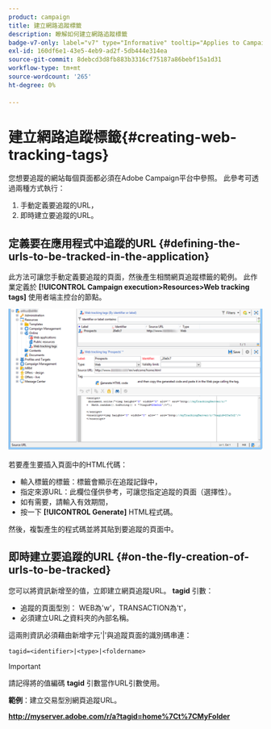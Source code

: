 ```yaml
---
product: campaign
title: 建立網路追蹤標籤
description: 瞭解如何建立網路追蹤標籤
badge-v7-only: label="v7" type="Informative" tooltip="Applies to Campaign Classic v7 only"
exl-id: 160df6e1-43e5-4eb9-ad2f-5db444e314ea
source-git-commit: 8debcd3d8fb883b3316cf75187a86bebf15a1d31
workflow-type: tm+mt
source-wordcount: '265'
ht-degree: 0%

---
```


# 建立網路追蹤標籤{#creating-web-tracking-tags}

您想要追蹤的網站每個頁面都必須在Adobe Campaign平台中參照。 此參考可透過兩種方式執行：

1. 手動定義要追蹤的URL，
1. 即時建立要追蹤的URL。

## 定義要在應用程式中追蹤的URL {#defining-the-urls-to-be-tracked-in-the-application}

此方法可讓您手動定義要追蹤的頁面，然後產生相關網頁追蹤標籤的範例。 此作業定義於 **[!UICONTROL Campaign execution>Resources>Web tracking tags]** 使用者端主控台的節點。

![](assets/d_ncs_integration_webtracking_screen.png)

若要產生要插入頁面中的HTML代碼：

* 輸入標籤的標籤：標籤會顯示在追蹤記錄中，
* 指定來源URL：此欄位僅供參考，可讓您指定追蹤的頁面（選擇性）。
* 如有需要，請輸入有效期間，
* 按一下 **[!UICONTROL Generate]** HTML程式碼。

然後，複製產生的程式碼並將其貼到要追蹤的頁面中。

## 即時建立要追蹤的URL {#on-the-fly-creation-of-urls-to-be-tracked}

您可以將資訊新增至的值，立即建立網頁追蹤URL。 **tagid** 引數：

* 追蹤的頁面型別： WEB為&#39;w&#39;，TRANSACTION為&#39;t&#39;，
* 必須建立URL之資料夾的內部名稱。

這兩則資訊必須藉由新增字元&#39;|&#39;與追蹤頁面的識別碼串連：

```
tagid=<identifier>|<type>|<foldername>
```

>[!IMPORTANT]
>
>請記得將的值編碼 **tagid** 引數當作URL引數使用。

**範例**：建立交易型別網頁追蹤URL。

**http://myserver.adobe.com/r/a?tagid=home%7Ct%7CMyFolder**
